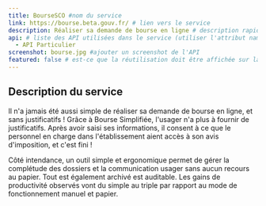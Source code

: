 ```yaml
---
title: BourseSCO #nom du service
link: https://bourse.beta.gouv.fr/ # lien vers le service
description: Réaliser sa demande de bourse en ligne # description rapide du service
api: # liste des API utilisées dans le service (utiliser l'attribut name de l'API)
  - API Particulier
screenshot: bourse.jpg #ajouter un screenshot de l'API
featured: false # est-ce que la réutilisation doit être affichée sur la page d'accueil.
---
```


## Description du service

Il n'a jamais été aussi simple de réaliser sa demande de bourse en ligne, et sans justificatifs ! Grâce à Bourse Simplifiée, l'usager n'a plus à fournir de justificatifs. Après avoir saisi ses informations, il consent à ce que le personnel en charge dans l'établissement aient accès à son avis d'imposition, et c'est fini !

Côté intendance, un outil simple et ergonomique permet de gérer la complétude des dossiers et la communication usager sans aucun recours au papier. Tout est également archivé est auditable. Les gains de productivité observés vont du simple au triple par rapport au mode de fonctionnement manuel et papier.
